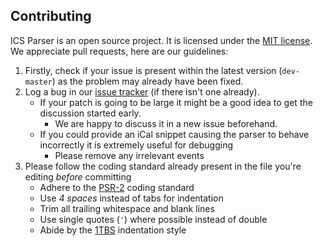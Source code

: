 ## Contributing

ICS Parser is an open source project. It is licensed under the [MIT license](http://opensource.org/licenses/MIT).
We appreciate pull requests, here are our guidelines:

1. Firstly, check if your issue is present within the latest version (`dev-master`) as the problem may already have been fixed.
1. Log a bug in our [issue tracker](https://github.com/u01jmg3/ics-parser/issues) (if there isn't one already).
   - If your patch is going to be large it might be a good idea to get the discussion started early.
     - We are happy to discuss it in a new issue beforehand.
   - If you could provide an iCal snippet causing the parser to behave incorrectly it is extremely useful for debugging
     - Please remove any irrelevant events
1. Please follow the coding standard already present in the file you're editing _before_ committing
   - Adhere to the [PSR-2](https://github.com/php-fig/fig-standards/blob/master/accepted/PSR-2-coding-style-guide.md) coding standard
   - Use *4 spaces* instead of tabs for indentation
   - Trim all trailing whitespace and blank lines
   - Use single quotes (`'`) where possible instead of double
   - Abide by the [1TBS](https://en.wikipedia.org/wiki/Indent_style#Variant:_1TBS_.28OTBS.29) indentation style